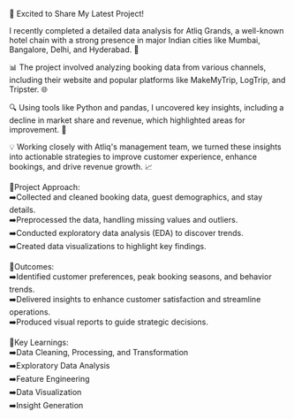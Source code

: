 🌟 Excited to Share My Latest Project!

I recently completed a detailed data analysis for Atliq Grands, a well-known hotel chain with a strong presence in major Indian cities like Mumbai, Bangalore, Delhi, and Hyderabad. 🏨

📊 The project involved analyzing booking data from various channels, including their website and popular platforms like MakeMyTrip, LogTrip, and Tripster. 🌐

🔍 Using tools like Python and pandas, I uncovered key insights, including a decline in market share and revenue, which highlighted areas for improvement. 🚀

💡 Working closely with Atliq's management team, we turned these insights into actionable strategies to improve customer experience, enhance bookings, and drive revenue growth. 📈

🎯Project Approach:  
➡️Collected and cleaned booking data, guest demographics, and stay details.   
➡️Preprocessed the data, handling missing values and outliers.   
➡️Conducted exploratory data analysis (EDA) to discover trends.     
➡️Created data visualizations to highlight key findings.   

🎯Outcomes:   
➡️Identified customer preferences, peak booking seasons, and behavior trends.  
➡️Delivered insights to enhance customer satisfaction and streamline operations.   
➡️Produced visual reports to guide strategic decisions.    


🎯Key Learnings:   
➡️Data Cleaning, Processing, and Transformation             
➡️Exploratory Data Analysis            
➡️Feature Engineering             
➡️Data Visualization          
➡️Insight Generation            
